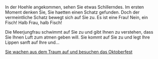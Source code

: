 In der Hoehle angekommen, sehen Sie etwas Schillerndes. Im ersten Moment denken
Sie, Sie haetten einen Schatz gefunden. Doch der vermeintliche Schatz bewegt sich 
auf Sie zu. Es ist eine Frau! Nein, ein Fisch! Halb Frau, halb Fisch!

Die Meerjungfrau schwimmt auf Sie zu und gibt Ihnen zu verstehen, dass Sie Ihnen Luft zum atmen geben
will. Sie kommt auf Sie zu und legt Ihre Lippen sanft auf Ihre und...

[Sie wachen aus dem Traum auf und besuchen das Oktoberfest](../Oktoberfest/oktoberfest.md)